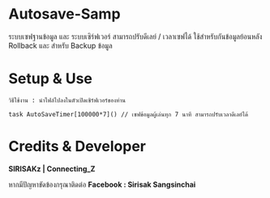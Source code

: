 # Autosave-Samp
ระบบเซฟฐานข้อมูล และ ระบบเซิร์ฟเวอร์ สามารถปรับดีเลย์ / เวลาเซฟได้
ใช้สำหรับกันข้อมูลย้อนหลัง Rollback และ สำหรับ Backup ข้อมูล

# Setup & Use  
```
วิธีใช้งาน : นำไฟล์ไปลงในตัวเปิดเซิร์ฟเวอร์ของท่าน

task AutoSaveTimer[100000*7]() // เซฟข้อมูลผู้เล่นทุก 7 นาที สามารถปรับเวลาดีเลย์ได้
```

# Credits & Developer 
**SIRISAKz | Connecting_Z**

หากมีปัญหาขัดข้องกรุณาติดต่อ **Facebook : Sirisak Sangsinchai**
